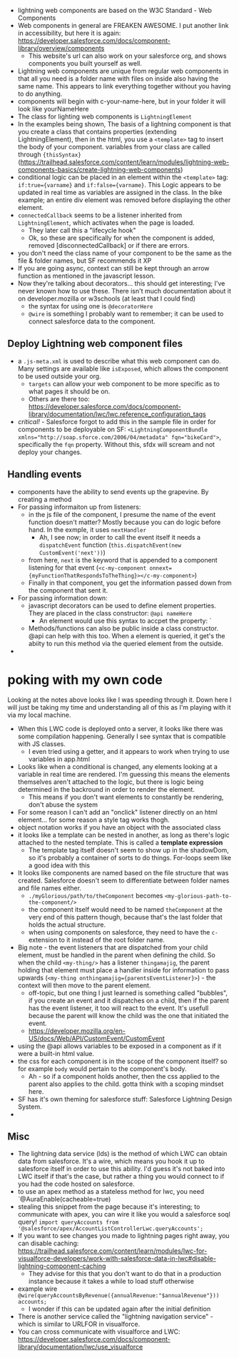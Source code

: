 * lightning web components are based on the W3C Standard - Web Components
* Web components in general are FREAKEN AWESOME. I put another link in accessibility, but here it is again: https://developer.salesforce.com/docs/component-library/overview/components
    * This website's url can also work on your salesforce org, and shows components you built yourself as well.
* Lightning web components are unique from regular web components in that all you need is a folder name with files on inside also having the same name. This appears to link everything together without you having to do anything.
* components will begin with c-your-name-here, but in your folder it will look like yourNameHere
* The class for lighting web components is `LightningElement`
* In the examples being shown, The basis of a lightning component is that you create a class that contains properties (extending LightningElement), then in the html, you use a `<template>` tag to insert the body of your component. variables from your class are called through `{thisSyntax}` (https://trailhead.salesforce.com/content/learn/modules/lightning-web-components-basics/create-lightning-web-components)
* conditional logic can be placed in an element within the `<template>` tag: `if:true={varname}` and `if:false={varname}`. This Logic appears to be updated in real time as variables are assigned in the class. In the bike example; an entire div element was removed before displaying the other element.
* `connectedCallback` seems to be a listener inherited from `LightningElement`, which activates when the page is loaded.
    * They later call this a "lifecycle hook"
    * Ok, so these are specifically for when the component is added, removed [disconnectedCallback] or if there are errors.
* you don't need the class name of your component to be the same as the file & folder names, but SF recommends it XP
*  If you are going async, context can still be kept through an arrow function as mentioned in the javascript lesson.
* Now they're talking about decorators... this should get interesting; I've never known how to use these. There isn't much documentation about it on developer.mozilla or w3schools (at least that I could find)
    * the syntax for using one is `@decoratorHere`
    * `@wire` is something I probably want to remember; it can be used to connect salesforce data to the component.

## Deploy Lightning web component files

* a `.js-meta.xml` is used to describe what this web component can do. Many settings are available like `isExposed`, which allows the component to be used outside your org.
    * `targets` can allow your web component to be more specific as to what pages it should be on.
    * Others are there too: https://developer.salesforce.com/docs/component-library/documentation/lwc/lwc.reference_configuration_tags
* *critical!* - Salesforce forgot to add this in the sample file in order for components to be deployable on SF: `<LightningComponentBundle xmlns="http://soap.sforce.com/2006/04/metadata" fqn="bikeCard">`, specifically the `fqn` property. Without this, sfdx will scream and not deploy your changes.


## Handling events

* components have the ability to send events up the grapevine. By creating a method
* For passing informaiton up from listeners:
    * in the js file of the component, I presume the name of the event function doesn't matter? Mostly because you can do logic before hand. In the exmple, it uses `nextHandler`
        * Ah, I see now; in order to call the event itself it needs a `dispatchEvent` function (`this.dispatchEvent(new CustomEvent('next'))`)
    * from here, `next` is the keyword that is appended to a component listening for that event (`<c-my-component onnext={myFunctionThatRespondsToTheThing}></c-my-component>`)
    * Finally in that component, you get the information passed down from the component that sent it.
* For passing information down:
    * javascript decorators can be used to define element properties. They are placed in the class constructor: `@api nameHere`
        * An element would use this syntax to accpet the property: `<c-my-component name-here='1234'></c-my-component>
    * Methods/functions can also be public inside a class constructor. @api can help with this too. When a element is queried, it get's the abiity to run this method via the queried element from the outside.
* 

# poking with my own code

Looking at the notes above looks like I was speeding through it. Down here I will just be taking my time and understanding all of this as I'm playing with it via my local machine.

* When this LWC code is deployed onto a server, it looks like there was some compilation happening. Generally I see syntax that is compatible with JS classes.
    * I even tried using a getter, and it appears to work when trying to use variables in app.html
* Looks like when a conditional is changed, any elements looking at a variable in real time are rendered. I'm guessing this means the elements themselves aren't attached to the logic, but there is logic being determined in the backround in order to render the element.
    * This means if you don't want elements to constantly be rendering, don't abuse the system
* For some reason I can't add an "onclick" listener directly on an html element... for some reason a style tag works thogh.
* object notation works if you have an object with the associated class
* it looks like a template can be nested in another, as long as there's logic attached to the nested template. This is called a **template expression**
    * The template tag itself doesn't seem to show up in the shadowDom, so it's probably a container of sorts to do things. For-loops seem like a good idea with this
* It looks like components are named based on the file structure that was created. Salesforce doesn't seem to differentiate between folder names and file names either.
    * `./myGlorious/path/to/theComponent` becomes `<my-glorious-path-to-the-component/>`
    * the component itself would need to be named `theComponent` at the very end of this pattern though, because that's the last folder that holds the actual structure.
    * when using components on salesforce, they need to have the `c-` extension to it instead of the root folder name.
* Big note - the event listeners that are dispatched from your child element, must be handled in the parent when defining the child. So when the child `<my-thing/>` has a listener `thingamajig`, the parent holding that element must place a handler inside for information to pass upwards (`<my-thing onthingamajig={parentsEventListener}>`) - the context will then move to the parent element.
    * off-topic, but one thing I just learned is something called "bubbles", if you create an event and it dispatches on a child, then if the parent has the event listener, it too will react to the event. It's usefull because the parent will know the child was the one that initiated the event.
    * https://developer.mozilla.org/en-US/docs/Web/API/CustomEvent/CustomEvent 
* using the @api allows variables to be exposed in a component as if it were a built-in html value.
* the css for each component is in the scope of the component itself? so for example `body` would pertain to the component's body.
    * Ah - so if a component holds another, then the css applied to the parent also applies to the child. gotta think with a scoping mindset here.
* SF has it's own theming for salesforce stuff: Salesforce Lightning Design System.
* 


## Misc

* The lightning data service (lds) is the method of which LWC can obtain data from salesforce. It's a wire, which means you hook it up to salesforce itself in order to use this ability. I'd guess it's not baked into LWC itself if that's the case, but rather a thing you would connect to if you had the code hosted on salesforce.
* to use an apex method as a stateless method for lwc, you need `@AuraEnable(cacheable=true)
* stealing this snippet from the page because it's interesting; to communicate with apex, you can wire it like you would a salesforce soql query! `import queryAccounts from '@salesforce/apex/AccountListControllerLwc.queryAccounts';`
* If you want to see changes you made to lightning pages right away, you can disable caching: https://trailhead.salesforce.com/content/learn/modules/lwc-for-visualforce-developers/work-with-salesforce-data-in-lwc#disable-lightning-component-caching
    * They advise for this that you don't want to do that in a production instance because it takes a while to load stuff otherwise
* example wire `@wire(queryAccountsByRevenue({annualRevenue:"$annualRevenue"})) accounts;`
    * I wonder if this can be updated again after the initial definition
* There is another service called the "lightning navigation service" - which is similar to URLFOR in visualforce.
* You can cross communicate with visualforce and LWC: https://developer.salesforce.com/docs/component-library/documentation/lwc/use_visualforce
